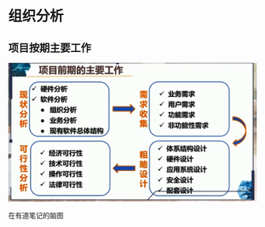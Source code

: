 # 组织分析

## 项目按期主要工作

![image-20200505162650453](1.软件的评估.assets/image-20200505162650453.png)



在有道笔记的脑图





























































































































































































































































































